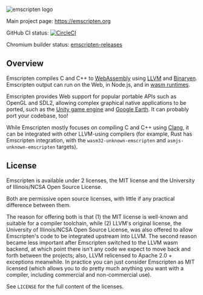 ![emscripten logo](media/switch_logo.png)

Main project page: <https://emscripten.org>

GitHub CI status: [![CircleCI][def]](https://circleci.com/gh/emscripten-core/emscripten/tree/main)

Chromium builder status: [emscripten-releases](https://ci.chromium.org/p/emscripten-releases)

Overview
--------

Emscripten compiles C and C++ to [WebAssembly][def2] using
[LLVM][def3] and
[Binaryen][def4]. Emscripten output can run
on the Web, in Node.js, and in
[wasm runtimes](https://v8.dev/blog/emscripten-standalone-wasm#running-in-wasm-runtimes).

Emscripten provides Web support for popular portable APIs such as OpenGL and
SDL2, allowing complex graphical native applications to be ported, such as
the [Unity game engine](https://docs.unity3d.com/Manual/webgl-gettingstarted.html)
and [Google Earth](https://blog.chromium.org/2019/06/webassembly-brings-google-earth-to-more.html).
It can probably port your codebase, too!

While Emscripten mostly focuses on compiling C and C++ using
[Clang](https://clang.llvm.org/), it can be integrated with other LLVM-using
compilers (for example, Rust has Emscripten integration, with the
`wasm32-unknown-emscripten` and `asmjs-unknown-emscripten` targets).

License
-------

Emscripten is available under 2 licenses, the MIT license and the
University of Illinois/NCSA Open Source License.

Both are permissive open source licenses, with little if any
practical difference between them.

The reason for offering both is that (1) the MIT license is
well-known and suitable for a compiler toolchain, while
(2) LLVM's original license, the University of Illinois/NCSA Open Source
License, was also offered to allow Emscripten's code to be integrated
upstream into LLVM. The second reason became less important after
Emscripten switched to the LLVM wasm backend, at which point there
isn't any code we expect to move back and forth between the projects;
also, LLVM relicensed to Apache 2.0 + exceptions meanwhile. In practice you
can just consider Emscripten as MIT licensed (which allows
you to do pretty much anything you want with a compiler, including
commercial and non-commercial use).

See `LICENSE` for the full content of the licenses.


[def]: https://circleci.com/gh/emscripten-core/emscripten.svg?style=svg
[def2]: https://webassembly.org/
[def3]: https://en.wikipedia.org/wiki/LLVM
[def4]: https://github.com/WebAssembly/binaryen/